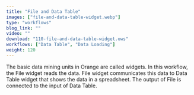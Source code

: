 ```yaml
---
title: "File and Data Table"
images: ["file-and-data-table-widget.webp"]
type: "workflows"
blog_link: ""
video: ""
download: "110-file-and-data-table-widget.ows"
workflows: ["Data Table", "Data Loading"]
weight: 120
---
```


The basic data mining units in Orange are called widgets. In this workflow, the File widget reads the data. File widget communicates this data to Data Table widget that shows the data in a spreadsheet. The output of File is connected to the input of Data Table.
